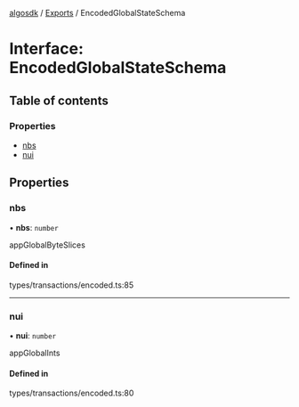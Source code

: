 [algosdk](../README.md) / [Exports](../modules.md) / EncodedGlobalStateSchema

# Interface: EncodedGlobalStateSchema

## Table of contents

### Properties

- [nbs](EncodedGlobalStateSchema.md#nbs)
- [nui](EncodedGlobalStateSchema.md#nui)

## Properties

### nbs

• **nbs**: `number`

appGlobalByteSlices

#### Defined in

types/transactions/encoded.ts:85

___

### nui

• **nui**: `number`

appGlobalInts

#### Defined in

types/transactions/encoded.ts:80
